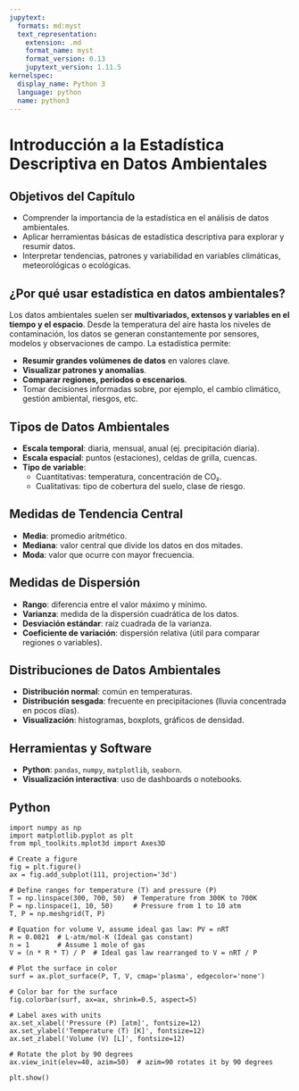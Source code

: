 ```yaml
---
jupytext:
  formats: md:myst
  text_representation:
    extension: .md
    format_name: myst
    format_version: 0.13
    jupytext_version: 1.11.5
kernelspec:
  display_name: Python 3
  language: python
  name: python3
---
```



# Introducción a la Estadística Descriptiva en Datos Ambientales

## Objetivos del Capítulo
- Comprender la importancia de la estadística en el análisis de datos ambientales.
- Aplicar herramientas básicas de estadística descriptiva para explorar y resumir datos.
- Interpretar tendencias, patrones y variabilidad en variables climáticas, meteorológicas o ecológicas.

## ¿Por qué usar estadística en datos ambientales?

Los datos ambientales suelen ser **multivariados, extensos y variables en el tiempo y el espacio**. Desde la temperatura del aire hasta los niveles de contaminación, los datos se generan constantemente por sensores, modelos y observaciones de campo. La estadística permite:

- **Resumir grandes volúmenes de datos** en valores clave.
- **Visualizar patrones y anomalías**.
- **Comparar regiones, periodos o escenarios**.
- Tomar decisiones informadas sobre, por ejemplo, el cambio climático, gestión ambiental, riesgos, etc.

## Tipos de Datos Ambientales

- **Escala temporal**: diaria, mensual, anual (ej. precipitación diaria).
- **Escala espacial**: puntos (estaciones), celdas de grilla, cuencas.
- **Tipo de variable**: 
  - Cuantitativas: temperatura, concentración de CO₂.
  - Cualitativas: tipo de cobertura del suelo, clase de riesgo.

## Medidas de Tendencia Central

- **Media**: promedio aritmético.
- **Mediana**: valor central que divide los datos en dos mitades.
- **Moda**: valor que ocurre con mayor frecuencia.

## Medidas de Dispersión

- **Rango**: diferencia entre el valor máximo y mínimo.
- **Varianza**: medida de la dispersión cuadrática de los datos.
- **Desviación estándar**: raíz cuadrada de la varianza.
- **Coeficiente de variación**: dispersión relativa (útil para comparar regiones o variables).


## Distribuciones de Datos Ambientales

- **Distribución normal**: común en temperaturas.
- **Distribución sesgada**: frecuente en precipitaciones (lluvia concentrada en pocos días).
- **Visualización**: histogramas, boxplots, gráficos de densidad.


## Herramientas y Software

- **Python**: `pandas`, `numpy`, `matplotlib`, `seaborn`.
- **Visualización interactiva**: uso de dashboards o notebooks.


## Python

```{code-cell} python
import numpy as np
import matplotlib.pyplot as plt
from mpl_toolkits.mplot3d import Axes3D

# Create a figure
fig = plt.figure()
ax = fig.add_subplot(111, projection='3d')

# Define ranges for temperature (T) and pressure (P)
T = np.linspace(300, 700, 50)  # Temperature from 300K to 700K
P = np.linspace(1, 10, 50)     # Pressure from 1 to 10 atm
T, P = np.meshgrid(T, P)

# Equation for volume V, assume ideal gas law: PV = nRT
R = 0.0821  # L·atm/mol·K (Ideal gas constant)
n = 1       # Assume 1 mole of gas
V = (n * R * T) / P  # Ideal gas law rearranged to V = nRT / P

# Plot the surface in color
surf = ax.plot_surface(P, T, V, cmap='plasma', edgecolor='none')

# Color bar for the surface
fig.colorbar(surf, ax=ax, shrink=0.5, aspect=5)

# Label axes with units
ax.set_xlabel('Pressure (P) [atm]', fontsize=12)
ax.set_ylabel('Temperature (T) [K]', fontsize=12)
ax.set_zlabel('Volume (V) [L]', fontsize=12)

# Rotate the plot by 90 degrees
ax.view_init(elev=40, azim=50)  # azim=90 rotates it by 90 degrees

plt.show()
```

